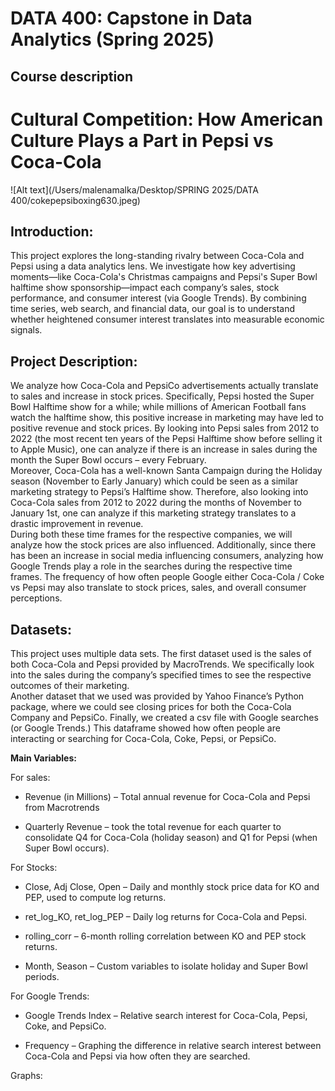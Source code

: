 # DATA 400: Capstone in Data Analytics (Spring 2025) #
## Course description ##

# Cultural Competition: How American Culture Plays a Part in Pepsi vs Coca-Cola  #

![Alt text](/Users/malenamalka/Desktop/SPRING 2025/DATA 400/cokepepsiboxing630.jpeg)

## Introduction: ##
This project explores the long-standing rivalry between Coca-Cola and Pepsi using a data analytics lens. We investigate how key advertising moments—like Coca-Cola's Christmas campaigns and Pepsi's Super Bowl halftime show sponsorship—impact each company’s sales, stock performance, and consumer interest (via Google Trends). By combining time series, web search, and financial data, our goal is to understand whether heightened consumer interest translates into measurable economic signals. 

 
## Project Description: ##
We analyze how Coca-Cola and PepsiCo advertisements actually translate to sales and increase in stock prices.  Specifically, Pepsi hosted the Super Bowl Halftime show for a while; while millions of American Football fans watch the halftime show, this positive increase in marketing may have led to positive revenue and stock prices.  By looking into Pepsi sales from 2012 to 2022 (the most recent ten years of the Pepsi Halftime show before selling it to Apple Music), one can analyze if there is an increase in sales during the month the Super Bowl occurs – every February.   
Moreover, Coca-Cola has a well-known Santa Campaign during the Holiday season (November to Early January) which could be seen as a similar marketing strategy to Pepsi’s Halftime show.  Therefore, also looking into Coca-Cola sales from 2012 to 2022 during the months of November to January 1st, one can analyze if this marketing strategy translates to a drastic improvement in revenue.   
During both these time frames for the respective companies, we will analyze how the stock prices are also influenced.  Additionally, since there has been an increase in social media influencing consumers, analyzing how Google Trends play a role in the searches during the respective time frames.  The frequency of how often people Google either Coca-Cola / Coke vs Pepsi may also translate to stock prices, sales, and overall consumer perceptions.   

 
## Datasets: ##
This project uses multiple data sets. The first dataset used is the sales of both Coca-Cola and Pepsi provided by MacroTrends.  We specifically look into the sales during the company’s specified times to see the respective outcomes of their marketing.   
Another dataset that we used was provided by Yahoo Finance’s Python package, where we could see closing prices for both the Coca-Cola Company and PepsiCo. Finally, we created a csv file with Google searches (or Google Trends.) This dataframe showed how often people are interacting or searching for Coca-Cola, Coke, Pepsi, or PepsiCo.   

**Main Variables:**

For sales:  

* Revenue (in Millions) – Total annual revenue for Coca-Cola and Pepsi from Macrotrends 

* Quarterly Revenue – took the total revenue for each quarter to consolidate Q4 for Coca-Cola (holiday season) and Q1 for Pepsi (when Super Bowl occurs).   

 
For Stocks: 

* Close, Adj Close, Open – Daily and monthly stock price data for KO and PEP, used to compute log returns. 

* ret_log_KO, ret_log_PEP – Daily log returns for Coca-Cola and Pepsi. 

* rolling_corr – 6-month rolling correlation between KO and PEP stock returns. 

* Month, Season – Custom variables to isolate holiday and Super Bowl periods. 


For Google Trends: 
* Google Trends Index – Relative search interest for Coca-Cola, Pepsi, Coke, and PepsiCo. 

* Frequency – Graphing the difference in relative search interest between Coca-Cola and Pepsi via how often they are searched. 


 

Graphs: 
